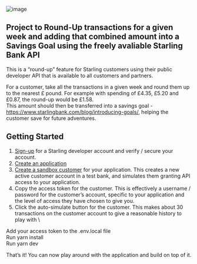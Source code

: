 ![image](https://user-images.githubusercontent.com/77177020/189109764-e3fe0a3e-53f8-40de-afea-e8ad4e16da9d.png)

## Project to Round-Up transactions for a given week and adding that combined amount into a Savings Goal using the freely avaliable Starling Bank API

This is a  “round-up”   feature   for   Starling   customers   using   their   public
developer   API   that   is   available   to   all   customers   and   partners.

For   a   customer,   take   all   the   transactions   in   a   given   week   and   round   them   up   to   the   nearest  £
pound.   For   example   with   spending   of   £4.35,   £5.20   and   £0.87,   the   round-up   would   be   £1.58.  
This   amount   should   then   be   transferred   into   a  savings   goal - https://www.starlingbank.com/blog/introducing-goals/,   helping   the   customer   save   for
future   adventures.  



## Getting Started

1. [Sign-up](http://developer.starlingbank.com/signup) for a Starling developer account and verify / secure your account.
2. [Create an application](https://developer.starlingbank.com/application/list) 
3. [Create a sandbox customer](https://developer.starlingbank.com/sandbox/select) for your application. This creates a new active customer account in a test bank, and simulates them granting API access to your application. 
4. Copy the access token for the customer. This is effectively a username / password for the customer’s account, specific to your application and the level of access they have chosen to give you. 
5. Click the auto-simulate button for the customer. This makes about 30 transactions on the customer account to give a reasonable history to play with \

Add your access token to the .env.local file\
Run yarn install\
Run yarn dev


That’s it! You can now play around with the application and build on top of it.
